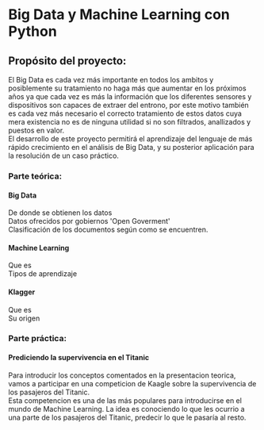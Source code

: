 # Big Data y Machine Learning con Python

## Propósito del proyecto:
El Big Data es cada vez más importante en todos los ambitos y posiblemente su tratamiento no haga más que aumentar en los próximos años ya que cada vez es más la información que los diferentes sensores y dispositivos son capaces de extraer del entrono, por este motivo también es cada vez más necesario el correcto tratamiento de estos datos cuya mera existencia no es de ninguna utilidad si no son filtrados, anallizados y puestos en valor.  
El desarrollo de este proyecto permitirá el aprendizaje del lenguaje de más rápido crecimiento en el análisis de Big Data, y su posterior aplicación para la resolución de un caso práctico.

### Parte teórica:
#### Big Data
De donde se obtienen los datos  
Datos ofrecidos por gobiernos 'Open Goverment'  
Clasificación de los documentos según como se encuentren.

#### Machine Learning
Que es  
Tipos de aprendizaje

#### Klagger
Que es  
Su origen

### Parte práctica:
#### Prediciendo la supervivencia en el Titanic
Para introducir los conceptos comentados en la presentacion teorica, vamos a participar en una competicion de Kaagle sobre la supervivencia de los pasajeros del Titanic.  
Esta competencion es una de las más populares para introducirse en el mundo de Machine Learning. La idea es conociendo lo que les ocurrio a una parte de los pasajeros del Titanic, predecir lo que le pasaría al resto.
